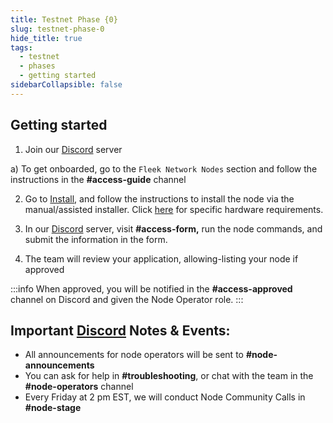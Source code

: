 ```yaml
---
title: Testnet Phase {0}
slug: testnet-phase-0
hide_title: true
tags:
  - testnet
  - phases
  - getting started
sidebarCollapsible: false
---
```


## Getting started

1. Join our [Discord](https://discord.gg/fleekxyz) server
    
  a) To get onboarded, go to the `Fleek Network Nodes` section and follow the instructions in the **#access-guide** channel

2. Go to [Install](https://docs.fleek.networkdocs/node/install), and follow the instructions to install the node via the manual/assisted installer. Click [here](https://docs.fleek.networkdocs/node/requirements) for specific hardware requirements.

3. In our [Discord](https://discord.gg/fleekxyz) server, visit **#access-form,** run the node commands, and submit the information in the form.

4. The team will review your application, allowing-listing your node if approved

:::info
When approved, you will be notified in the **#access-approved** channel on Discord and given the Node Operator role.
:::

## Important [Discord](https://discord.gg/fleekxyz) Notes & Events:

- All announcements for node operators will be sent to **#node-announcements**
- You can ask for help in **#troubleshooting**, or chat with the team in the **#node-operators** channel
- Every Friday at 2 pm EST, we will conduct Node Community Calls in **#node-stage**
